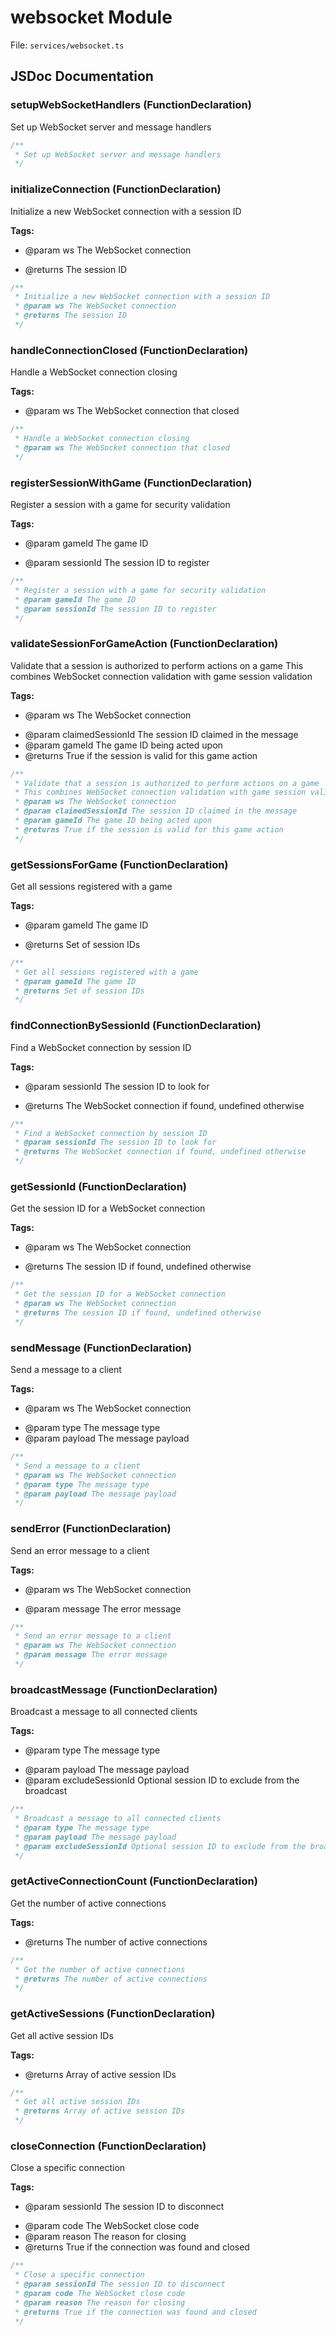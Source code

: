 # websocket Module

File: `services/websocket.ts`

## JSDoc Documentation

### setupWebSocketHandlers (FunctionDeclaration)

Set up WebSocket server and message handlers

```typescript
/**
 * Set up WebSocket server and message handlers
 */
```

### initializeConnection (FunctionDeclaration)

Initialize a new WebSocket connection with a session ID

**Tags:**

- @param ws The WebSocket connection
 * @returns The session ID

```typescript
/**
 * Initialize a new WebSocket connection with a session ID
 * @param ws The WebSocket connection
 * @returns The session ID
 */
```

### handleConnectionClosed (FunctionDeclaration)

Handle a WebSocket connection closing

**Tags:**

- @param ws The WebSocket connection that closed

```typescript
/**
 * Handle a WebSocket connection closing
 * @param ws The WebSocket connection that closed
 */
```

### registerSessionWithGame (FunctionDeclaration)

Register a session with a game for security validation

**Tags:**

- @param gameId The game ID
 * @param sessionId The session ID to register

```typescript
/**
 * Register a session with a game for security validation
 * @param gameId The game ID
 * @param sessionId The session ID to register
 */
```

### validateSessionForGameAction (FunctionDeclaration)

Validate that a session is authorized to perform actions on a gameThis combines WebSocket connection validation with game session validation

**Tags:**

- @param ws The WebSocket connection
 * @param claimedSessionId The session ID claimed in the message
 * @param gameId The game ID being acted upon
 * @returns True if the session is valid for this game action

```typescript
/**
 * Validate that a session is authorized to perform actions on a game
 * This combines WebSocket connection validation with game session validation
 * @param ws The WebSocket connection
 * @param claimedSessionId The session ID claimed in the message
 * @param gameId The game ID being acted upon
 * @returns True if the session is valid for this game action
 */
```

### getSessionsForGame (FunctionDeclaration)

Get all sessions registered with a game

**Tags:**

- @param gameId The game ID
 * @returns Set of session IDs

```typescript
/**
 * Get all sessions registered with a game
 * @param gameId The game ID
 * @returns Set of session IDs
 */
```

### findConnectionBySessionId (FunctionDeclaration)

Find a WebSocket connection by session ID

**Tags:**

- @param sessionId The session ID to look for
 * @returns The WebSocket connection if found, undefined otherwise

```typescript
/**
 * Find a WebSocket connection by session ID
 * @param sessionId The session ID to look for
 * @returns The WebSocket connection if found, undefined otherwise
 */
```

### getSessionId (FunctionDeclaration)

Get the session ID for a WebSocket connection

**Tags:**

- @param ws The WebSocket connection
 * @returns The session ID if found, undefined otherwise

```typescript
/**
 * Get the session ID for a WebSocket connection
 * @param ws The WebSocket connection
 * @returns The session ID if found, undefined otherwise
 */
```

### sendMessage (FunctionDeclaration)

Send a message to a client

**Tags:**

- @param ws The WebSocket connection
 * @param type The message type
 * @param payload The message payload

```typescript
/**
 * Send a message to a client
 * @param ws The WebSocket connection
 * @param type The message type
 * @param payload The message payload
 */
```

### sendError (FunctionDeclaration)

Send an error message to a client

**Tags:**

- @param ws The WebSocket connection
 * @param message The error message

```typescript
/**
 * Send an error message to a client
 * @param ws The WebSocket connection
 * @param message The error message
 */
```

### broadcastMessage (FunctionDeclaration)

Broadcast a message to all connected clients

**Tags:**

- @param type The message type
 * @param payload The message payload
 * @param excludeSessionId Optional session ID to exclude from the broadcast

```typescript
/**
 * Broadcast a message to all connected clients
 * @param type The message type
 * @param payload The message payload
 * @param excludeSessionId Optional session ID to exclude from the broadcast
 */
```

### getActiveConnectionCount (FunctionDeclaration)

Get the number of active connections

**Tags:**

- @returns The number of active connections

```typescript
/**
 * Get the number of active connections
 * @returns The number of active connections
 */
```

### getActiveSessions (FunctionDeclaration)

Get all active session IDs

**Tags:**

- @returns Array of active session IDs

```typescript
/**
 * Get all active session IDs
 * @returns Array of active session IDs
 */
```

### closeConnection (FunctionDeclaration)

Close a specific connection

**Tags:**

- @param sessionId The session ID to disconnect
 * @param code The WebSocket close code
 * @param reason The reason for closing
 * @returns True if the connection was found and closed

```typescript
/**
 * Close a specific connection
 * @param sessionId The session ID to disconnect
 * @param code The WebSocket close code
 * @param reason The reason for closing
 * @returns True if the connection was found and closed
 */
```

